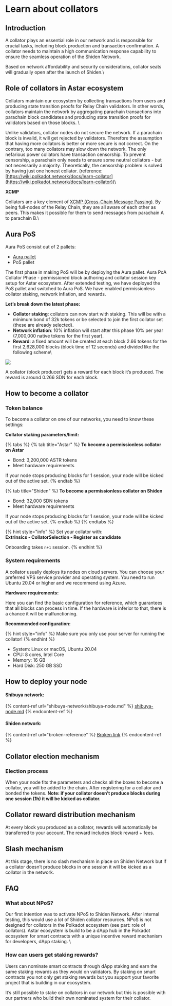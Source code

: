 # Learn about collators

## Introduction

A collator plays an essential role in our network and is responsible for crucial tasks, including block production and transaction confirmation. A collator needs to maintain a high communication response capability to ensure the seamless operation of the Shiden Network.

Based on network affordability and security considerations, collator seats will gradually open after the launch of Shiden.\


## Role of collators in Astar ecosystem

Collators maintain our ecosystem by collecting transactions from users and producing state transition proofs for Relay Chain validators. In other words, collators maintain the network by aggregating parachain transactions into parachain block candidates and producing state transition proofs for validators based on those blocks. \


Unlike validators, collator nodes do not secure the network. If a parachain block is invalid, it will get rejected by validators. Therefore the assumption that having more collators is better or more secure is not correct. On the contrary, too many collators may slow down the network. The only nefarious power collators have transaction censorship. To prevent censorship, a parachain only needs to ensure some neutral collators - but not necessarily a majority. Theoretically, the censorship problem is solved by having just one honest collator. (reference: [https://wiki.polkadot.network/docs/learn-collator](https://wiki.polkadot.network/docs/learn-collator))\


**XCMP**

Collators are a key element of [XCMP (Cross-Chain Message Passing)](https://wiki.polkadot.network/docs/learn-crosschain). By being full-nodes of the Relay Chain, they are all aware of each other as peers. This makes it possible for them to send messages from parachain A to parachain B.\


## Aura PoS

Aura PoS consist out of 2 pallets:

* [Aura pallet](https://crates.parity.io/pallet\_aura/index.html)
* PoS pallet

The first phase in making PoS will be by deploying the Aura pallet. Aura PoA Collator Phase - permissioned block authoring and collator session key setup for Astar ecosystem. After extended testing, we have deployed the PoS pallet and switched to Aura PoS. We have enabled permissionless collator staking, network inflation, and rewards.

**Let’s break down the latest phase:**

* **Collator staking**: collators can now start with staking. This will be with a minimum bond of 32k tokens or be selected to join the first collator set (these are already selected).
* **Network inflation**: 10% inflation will start after this phase 10% per year (7,000,000 native tokens for the first year).
* **Reward**: a fixed amount will be created at each block 2.66 tokens for the first 2,628,000 blocks (block time of 12 seconds) and divided like the following scheme\


![](https://lh3.googleusercontent.com/z-BcHXcOdD9Yy7q5Q93lNsdaGo53uaLX4lVpJdapDiOUcPOjzFC5l2R9wX\_meTHkTYA1RFXHBh8MAnxFfieEbvsB9DWiBkYDsvw7Y65tHk8XzUTnNqczNhrzXftAIdPAe19q6-GT)

A collator (block producer) gets a reward for each block it’s produced. The reward is around 0.266 SDN for each block.

## How to become a collator

### Token balance

To become a collator on one of our networks, you need to know these settings:

**Collator staking parameters/limit:**

{% tabs %}
{% tab title="Astar" %}
**To become a permissionless collator on Astar**

* Bond: 3,200,000 ASTR tokens
* Meet hardware requirements

If your node stops producing blocks for 1 session, your node will be kicked out of the active set.
{% endtab %}

{% tab title="Shiden" %}
**To become a permissionless collator on Shiden**

* Bond: 32,000 SDN tokens
* Meet hardware requirements

If your node stops producing blocks for 1 session, your node will be kicked out of the active set.
{% endtab %}
{% endtabs %}

{% hint style="info" %}
Set your collator with: \
**Extrinsics - CollatorSelection - Register as candidate**

Onboarding takes `n+1` session.
{% endhint %}

### System requirements

A collator usually deploys its nodes on cloud servers. You can choose your preferred VPS service provider and operating system. You need to run Ubuntu 20.04 or higher and we recommend using Azure.

**Hardware requirements:**

Here you can find the basic configuration for reference, which guarantees that all blocks can process in time. If the hardware is inferior to that, there is a chance it will be malfunctioning.

**Recommended configuration:**

{% hint style="info" %}
Make sure you only use your server for running the collator!
{% endhint %}

* System: Linux or macOS, Ubuntu 20.04
* CPU: 8 cores, Intel Core
* Memory: 16 GB
* Hard Disk: 250 GB SSD&#x20;

## How to deploy your node

#### Shibuya network:

{% content-ref url="shibuya-network/shibuya-node.md" %}
[shibuya-node.md](shibuya-network/shibuya-node.md)
{% endcontent-ref %}

#### Shiden network:

{% content-ref url="broken-reference" %}
[Broken link](broken-reference)
{% endcontent-ref %}

## Collator election mechanism

### Election process

When your node fits the parameters and checks all the boxes to become a collator, you will be added to the chain. After registering for a collator and bonded the tokens. **Note: if your collator doesn’t produce blocks during one session (1h) it will be kicked as collator.**

## Collator reward distribution mechanism

At every block you produced as a collator, rewards will automatically be transferred to your account. The reward includes block reward + fees.

## Slash mechanism

At this stage, there is no slash mechanism in place on Shiden Network but if a collator doesn’t produce blocks in one session it will be kicked as a collator in the network.

## FAQ

### What about NPoS?

Our first intention was to activate NPoS to Shiden Network. After internal testing, this would use a lot of Shiden collator resources. NPoS is not designed for collators in the Polkadot ecosystem (see part: role of collators). Astar ecosystem is build to be a dApp hub in the Polkadot ecosystem for smart contracts with a unique incentive reward mechanism for developers, dApp staking. \


### How can users get staking rewards?

Users can nominate smart contracts through dApp staking and earn the same staking rewards as they would on validators. By staking on smart contracts you not only get staking rewards but you support your favorite project that is building in our ecosystem.&#x20;

It’s still possible to stake on collators in our network but this is possible with our partners who build their own nominated system for their collator.
